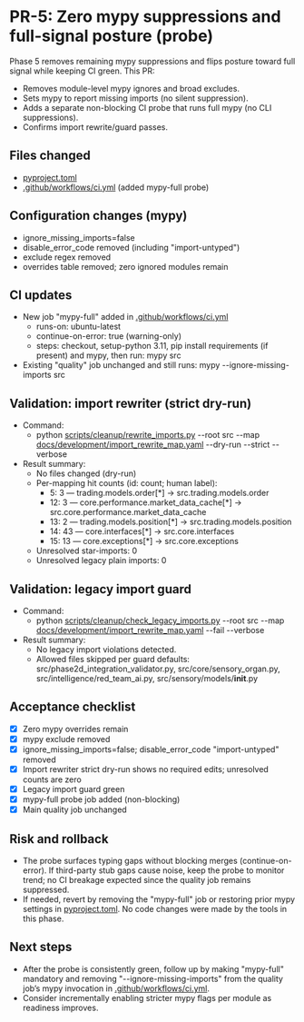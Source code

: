 # PR-5: Zero mypy suppressions and full-signal posture (probe)

Phase 5 removes remaining mypy suppressions and flips posture toward full signal while keeping CI green. This PR:
- Removes module-level mypy ignores and broad excludes.
- Sets mypy to report missing imports (no silent suppression).
- Adds a separate non-blocking CI probe that runs full mypy (no CLI suppressions).
- Confirms import rewrite/guard passes.

## Files changed
- [pyproject.toml](pyproject.toml:1)
- [.github/workflows/ci.yml](.github/workflows/ci.yml:1) (added mypy-full probe)

## Configuration changes (mypy)
- ignore_missing_imports=false
- disable_error_code removed (including "import-untyped")
- exclude regex removed
- overrides table removed; zero ignored modules remain

## CI updates
- New job "mypy-full" added in [.github/workflows/ci.yml](.github/workflows/ci.yml:1)
  - runs-on: ubuntu-latest
  - continue-on-error: true (warning-only)
  - steps: checkout, setup-python 3.11, pip install requirements (if present) and mypy, then run: mypy src
- Existing "quality" job unchanged and still runs: mypy --ignore-missing-imports src

## Validation: import rewriter (strict dry-run)
- Command:
  - python [scripts/cleanup/rewrite_imports.py](scripts/cleanup/rewrite_imports.py:1) --root src --map [docs/development/import_rewrite_map.yaml](docs/development/import_rewrite_map.yaml:1) --dry-run --strict --verbose
- Result summary:
  - No files changed (dry-run)
  - Per-mapping hit counts (id: count; human label):
    - 5: 3 — trading.models.order[*] -> src.trading.models.order
    - 12: 3 — core.performance.market_data_cache[*] -> src.core.performance.market_data_cache
    - 13: 2 — trading.models.position[*] -> src.trading.models.position
    - 14: 43 — core.interfaces[*] -> src.core.interfaces
    - 15: 13 — core.exceptions[*] -> src.core.exceptions
  - Unresolved star-imports: 0
  - Unresolved legacy plain imports: 0

## Validation: legacy import guard
- Command:
  - python [scripts/cleanup/check_legacy_imports.py](scripts/cleanup/check_legacy_imports.py:1) --root src --map [docs/development/import_rewrite_map.yaml](docs/development/import_rewrite_map.yaml:1) --fail --verbose
- Result summary:
  - No legacy import violations detected.
  - Allowed files skipped per guard defaults: src/phase2d_integration_validator.py, src/core/sensory_organ.py, src/intelligence/red_team_ai.py, src/sensory/models/__init__.py

## Acceptance checklist
- [x] Zero mypy overrides remain
- [x] mypy exclude removed
- [x] ignore_missing_imports=false; disable_error_code "import-untyped" removed
- [x] Import rewriter strict dry-run shows no required edits; unresolved counts are zero
- [x] Legacy import guard green
- [x] mypy-full probe job added (non-blocking)
- [x] Main quality job unchanged

## Risk and rollback
- The probe surfaces typing gaps without blocking merges (continue-on-error). If third-party stub gaps cause noise, keep the probe to monitor trend; no CI breakage expected since the quality job remains suppressed.
- If needed, revert by removing the "mypy-full" job or restoring prior mypy settings in [pyproject.toml](pyproject.toml:1). No code changes were made by the tools in this phase.

## Next steps
- After the probe is consistently green, follow up by making "mypy-full" mandatory and removing "--ignore-missing-imports" from the quality job’s mypy invocation in [.github/workflows/ci.yml](.github/workflows/ci.yml:1).
- Consider incrementally enabling stricter mypy flags per module as readiness improves.